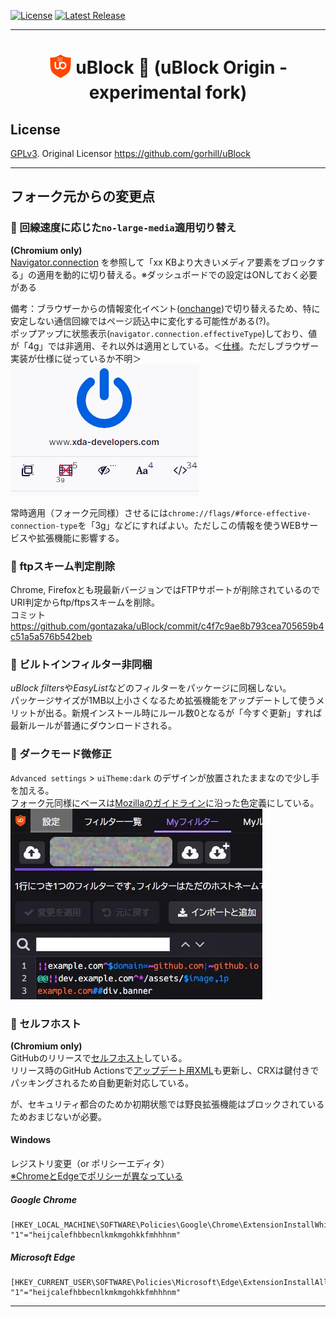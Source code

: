[![License](https://img.shields.io/badge/License-GPLv3-blue.svg)](./LICENSE.txt)
[![Latest Release](https://img.shields.io/github/v/release/gontazaka/ublock?include_prereleases&label=Release)](https://github.com/gontazaka/uBlock/releases)

***

<h1 align="center">
<sub>
<img  src="./src/img/ublock.svg" height="38" width="38">
</sub>
uBlock 🦆 (uBlock Origin - experimental fork)
</h1>

## License

[GPLv3](./LICENSE.txt). Original Licensor <https://github.com/gorhill/uBlock>  

***

## フォーク元からの変更点

### 🦆 回線速度に応じた`no-large-media`適用切り替え

**(Chromium only)**  
[Navigator.connection](https://developer.mozilla.org/en-US/docs/Web/API/Navigator/connection) を参照して「xx KBより大きいメディア要素をブロックする」の適用を動的に切り替える。※ダッシュボードでの設定はONしておく必要がある

備考：ブラウザーからの情報変化イベント([onchange](https://developer.mozilla.org/en-US/docs/Web/API/NetworkInformation/onchange))で切り替えるため、特に安定しない通信回線ではページ読込中に変化する可能性がある(?)。  
ポップアップに状態表示(`navigator.connection.effectiveType`)しており、値が「4g」では非適用、それ以外は適用としている。＜[仕様](https://wicg.github.io/netinfo/#dfn-effective-connection-type)。ただしブラウザー実装が仕様に従っているか不明＞
![Popup Screenshot](./doc/img/effectiveyype.png)

常時適用（フォーク元同様）させるには`chrome://flags/#force-effective-connection-type`を「3g」などにすればよい。ただしこの情報を使うWEBサービスや拡張機能に影響する。  

### 🦆 ftpスキーム判定削除

Chrome, Firefoxとも現最新バージョンではFTPサポートが削除されているのでURI判定からftp/ftpsスキームを削除。  
コミット https://github.com/gontazaka/uBlock/commit/c4f7c9ae8b793cea705659b4c51a5a576b542beb

### 🦆 ビルトインフィルター非同梱

*uBlock filters*や*EasyList*などのフィルターをパッケージに同梱しない。  
パッケージサイズが1MB以上小さくなるため拡張機能をアップデートして使うメリットが出る。新規インストール時にルール数0となるが「今すぐ更新」すれば最新ルールが普通にダウンロードされる。  

### 🦆 ダークモード微修正

`Advanced settings` > `uiTheme:dark` のデザインが放置されたままなので少し手を加える。  
フォーク元同様にベースは[Mozillaのガイドライン](https://protocol.mozilla.org/fundamentals/color.html)に沿った色定義にしている。  
![Dark Mode Screenshot](./doc/img/dark-settings_3pf.webp)  

### 🦆 セルフホスト

**(Chromium only)**  
GitHubのリリースで[セルフホスト](https://docs.microsoft.com/ja-jp/deployedge/microsoft-edge-manage-extensions-webstore#distribute-a-privately-hosted-extension)している。  
リリース時のGitHub Actionsで[アップデート用XML](https://github.com/gontazaka/uBlock/blob/meta/chromium/update.xml)も更新し、CRXは鍵付きでパッキングされるため自動更新対応している。  

が、セキュリティ都合のためか初期状態では野良拡張機能はブロックされているためおまじないが必要。  

#### Windows
レジストリ変更（or ポリシーエディタ）  
[※ChromeとEdgeでポリシーが異なっている](https://docs.microsoft.com/deployedge/microsoft-edge-policy-map-chrome-to-newedge)  

##### Google Chrome
```
[HKEY_LOCAL_MACHINE\SOFTWARE\Policies\Google\Chrome\ExtensionInstallWhitelist]
"1"="heijcalefhbbecnlkmkmgohkkfmhhhnm"
```
##### Microsoft Edge
```
[HKEY_CURRENT_USER\SOFTWARE\Policies\Microsoft\Edge\ExtensionInstallAllowlist]
"1"="heijcalefhbbecnlkmkmgohkkfmhhhnm"
```

***

